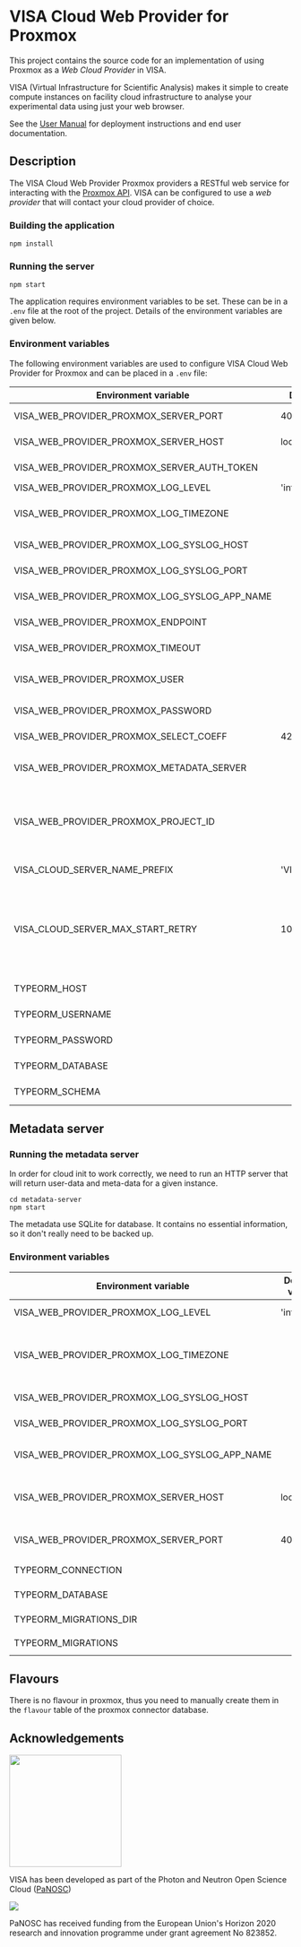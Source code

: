 # VISA Cloud Web Provider for Proxmox

This project contains the source code for an implementation of using Proxmox as a *Web Cloud Provider* in VISA.

VISA (Virtual Infrastructure for Scientific Analysis) makes it simple to create compute instances on facility cloud infrastructure to analyse your experimental data using just your web browser.

See the [User Manual](https://visa.readthedocs.io/en/latest/) for deployment instructions and end user documentation.

## Description

The VISA Cloud Web Provider Proxmox providers a RESTful web service for interacting with the [Proxmox API](https://pve.proxmox.com/pve-docs/api-viewer/index.html). VISA can be configured to use a *web provider* that will contact your cloud provider of choice.

### Building the application

```
npm install
```

### Running the server
```
npm start
```

The application requires environment variables to be set. These can be in a `.env` file at the root of the project. Details of the environment variables are given below.


### Environment variables

The following environment variables are used to configure VISA Cloud Web Provider for Proxmox and can be placed in a `.env` file:

| Environment variable | Default value | Usage |
| ---- | ---- | ---- |
| VISA_WEB_PROVIDER_PROXMOX_SERVER_PORT | 4000 | The port on which to run the server |
| VISA_WEB_PROVIDER_PROXMOX_SERVER_HOST | localhost | The hostname on which the server is listening on |
| VISA_WEB_PROVIDER_PROXMOX_SERVER_AUTH_TOKEN |  | The expected `x-auth-token` value |
| VISA_WEB_PROVIDER_PROXMOX_LOG_LEVEL | 'info' | Application logging level |
| VISA_WEB_PROVIDER_PROXMOX_LOG_TIMEZONE |  | The timezone for the formatting the time in the application log |
| VISA_WEB_PROVIDER_PROXMOX_LOG_SYSLOG_HOST |  | The syslog host (optional) |
| VISA_WEB_PROVIDER_PROXMOX_LOG_SYSLOG_PORT |  | The syslog port (optional) |
| VISA_WEB_PROVIDER_PROXMOX_LOG_SYSLOG_APP_NAME |  | The syslog application name (optional) |
| VISA_WEB_PROVIDER_PROXMOX_ENDPOINT |  | URL of proxmox API (ends with `/api2/json/`) |
| VISA_WEB_PROVIDER_PROXMOX_TIMEOUT |  | Timeout of HTTP calls to proxmox |
| VISA_WEB_PROVIDER_PROXMOX_USER |  | Username of proxmox API token (user@realm!tokenname) |
| VISA_WEB_PROVIDER_PROXMOX_PASSWORD |  | Proxmox API token password |
| VISA_WEB_PROVIDER_PROXMOX_SELECT_COEFF | 4294967296 | Ratio of CPU to ram for load balancing |
| VISA_WEB_PROVIDER_PROXMOX_METADATA_SERVER |  | URL of the metadata server (must be accessible from the VM) |
| VISA_WEB_PROVIDER_PROXMOX_PROJECT_ID |  | Unique ID that you can choose and will be passe to the instance. It can be used to distinguish between dev/preprod/prod env. |
| VISA_CLOUD_SERVER_NAME_PREFIX | 'VISA_INSTANCE' | Prefix for instance name in proxmox |
| VISA_CLOUD_SERVER_MAX_START_RETRY | 10 | Proxmox sometime return that a clone is finished before it's true, and so we try to start it too early. This parameter allows to retry multiple time before deciding that there's a problem. |
| TYPEORM_HOST |  | Postgres host for connector database |
| TYPEORM_USERNAME |  | Postgres username for connector database |
| TYPEORM_PASSWORD |  | Postgres password for connector database |
| TYPEORM_DATABASE |  | Postgres database for connector database |
| TYPEORM_SCHEMA |  | Postgres schema for connector database |

## Metadata server

### Running the metadata server
In order for cloud init to work correctly, we need to run an HTTP server that will return user-data and meta-data for a given instance.
```
cd metadata-server
npm start
```
The metadata use SQLite for database. It contains no essential information, so it don't really need to be backed up.

### Environment variables

| Environment variable | Default value | Usage |
| ---- | ---- | ---- |
| VISA_WEB_PROVIDER_PROXMOX_LOG_LEVEL | 'info' | Application logging level |
| VISA_WEB_PROVIDER_PROXMOX_LOG_TIMEZONE |  | The timezone for the formatting the time in the application log |
| VISA_WEB_PROVIDER_PROXMOX_LOG_SYSLOG_HOST |  | The syslog host (optional) |
| VISA_WEB_PROVIDER_PROXMOX_LOG_SYSLOG_PORT |  | The syslog port (optional) |
| VISA_WEB_PROVIDER_PROXMOX_LOG_SYSLOG_APP_NAME |  | The syslog application name (optional) |
| VISA_WEB_PROVIDER_PROXMOX_SERVER_HOST | localhost | The hostname on which the server is listening on |
| VISA_WEB_PROVIDER_PROXMOX_SERVER_PORT | 4001 | The port on which to run the server |
| TYPEORM_CONNECTION | | Should be set to `sqlite` |
| TYPEORM_DATABASE | | filename of the sqlite database |
| TYPEORM_MIGRATIONS_DIR | | Should be set to `migrations` |
| TYPEORM_MIGRATIONS | | Should be set to `migrations/*.js` |


## Flavours

There is no flavour in proxmox, thus you need to manually create them in the `flavour` table of the proxmox connector database.

## Acknowledgements

<img src="https://github.com/panosc-eu/panosc/raw/master/Work%20Packages/WP9%20Outreach%20and%20communication/PaNOSC%20logo/PaNOSClogo_web_RGB.jpg" width="200px"/> 

VISA has been developed as part of the Photon and Neutron Open Science Cloud (<a href="http://www.panosc.eu" target="_blank">PaNOSC</a>)

<img src="https://github.com/panosc-eu/panosc/raw/master/Work%20Packages/WP9%20Outreach%20and%20communication/images/logos/eu_flag_yellow_low.jpg"/>

PaNOSC has received funding from the European Union's Horizon 2020 research and innovation programme under grant agreement No 823852.
